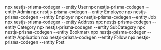 npx nestjs-prisma-codegen --entity User
npx nestjs-prisma-codegen --entity Admin
npx nestjs-prisma-codegen --entity Employee
npx nestjs-prisma-codegen --entity Employer
npx nestjs-prisma-codegen --entity Job
npx nestjs-prisma-codegen --entity Address
npx nestjs-prisma-codegen --entity Category
npx nestjs-prisma-codegen --entity SubCategory
npx nestjs-prisma-codegen --entity Bookmark
npx nestjs-prisma-codegen --entity Application
npx nestjs-prisma-codegen --entity Follow
npx nestjs-prisma-codegen --entity Post

<!-- Create new post and feed -->
